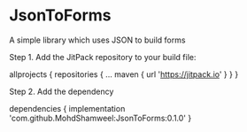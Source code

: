 # JsonToForms
A simple library which uses JSON to build forms

Step 1. Add the JitPack repository to your build file:

allprojects {
		repositories {
			...
			maven { url 'https://jitpack.io' }
		}
	}
  
Step 2. Add the dependency

dependencies {
	        implementation 'com.github.MohdShamweel:JsonToForms:0.1.0'
	}

